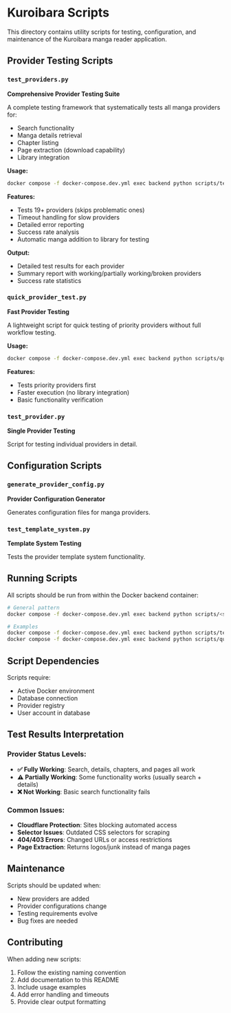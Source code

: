 # Kuroibara Scripts

This directory contains utility scripts for testing, configuration, and maintenance of the Kuroibara manga reader application.

## Provider Testing Scripts

### `test_providers.py`
**Comprehensive Provider Testing Suite**

A complete testing framework that systematically tests all manga providers for:
- Search functionality
- Manga details retrieval
- Chapter listing
- Page extraction (download capability)
- Library integration

**Usage:**
```bash
docker compose -f docker-compose.dev.yml exec backend python scripts/test_providers.py
```

**Features:**
- Tests 19+ providers (skips problematic ones)
- Timeout handling for slow providers
- Detailed error reporting
- Success rate analysis
- Automatic manga addition to library for testing

**Output:**
- Detailed test results for each provider
- Summary report with working/partially working/broken providers
- Success rate statistics

### `quick_provider_test.py`
**Fast Provider Testing**

A lightweight script for quick testing of priority providers without full workflow testing.

**Usage:**
```bash
docker compose -f docker-compose.dev.yml exec backend python scripts/quick_provider_test.py
```

**Features:**
- Tests priority providers first
- Faster execution (no library integration)
- Basic functionality verification

### `test_provider.py`
**Single Provider Testing**

Script for testing individual providers in detail.

## Configuration Scripts

### `generate_provider_config.py`
**Provider Configuration Generator**

Generates configuration files for manga providers.

### `test_template_system.py`
**Template System Testing**

Tests the provider template system functionality.

## Running Scripts

All scripts should be run from within the Docker backend container:

```bash
# General pattern
docker compose -f docker-compose.dev.yml exec backend python scripts/<script_name>.py

# Examples
docker compose -f docker-compose.dev.yml exec backend python scripts/test_providers.py
docker compose -f docker-compose.dev.yml exec backend python scripts/quick_provider_test.py
```

## Script Dependencies

Scripts require:
- Active Docker environment
- Database connection
- Provider registry
- User account in database

## Test Results Interpretation

### Provider Status Levels:
- **✅ Fully Working**: Search, details, chapters, and pages all work
- **⚠️ Partially Working**: Some functionality works (usually search + details)
- **❌ Not Working**: Basic search functionality fails

### Common Issues:
- **Cloudflare Protection**: Sites blocking automated access
- **Selector Issues**: Outdated CSS selectors for scraping
- **404/403 Errors**: Changed URLs or access restrictions
- **Page Extraction**: Returns logos/junk instead of manga pages

## Maintenance

Scripts should be updated when:
- New providers are added
- Provider configurations change
- Testing requirements evolve
- Bug fixes are needed

## Contributing

When adding new scripts:
1. Follow the existing naming convention
2. Add documentation to this README
3. Include usage examples
4. Add error handling and timeouts
5. Provide clear output formatting
